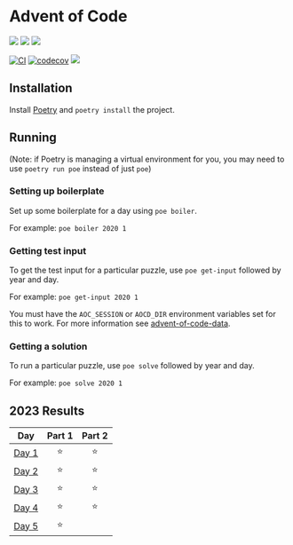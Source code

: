 # Advent of Code

![](https://img.shields.io/badge/day%20📅-5-blue)
![](https://img.shields.io/badge/stars%20⭐-8-yellow)
![](https://img.shields.io/badge/days%20completed-4-red)

[![CI](https://github.com/k2bd/advent-of-code/actions/workflows/ci.yml/badge.svg)](https://github.com/k2bd/advent-of-code/actions/workflows/ci.yml)
[![codecov](https://codecov.io/gh/k2bd/advent-of-code-python/graph/badge.svg?token=Q4VWZ3FKEC)](https://codecov.io/gh/k2bd/advent-of-code-python)
![](https://img.shields.io/github/last-commit/k2bd/advent-of-code)

## Installation

Install [Poetry](https://python-poetry.org/docs/) and `poetry install` the project.

## Running

(Note: if Poetry is managing a virtual environment for you, you may need to use `poetry run poe` instead of just `poe`)

### Setting up boilerplate

Set up some boilerplate for a day using `poe boiler`.

For example: `poe boiler 2020 1`

### Getting test input

To get the test input for a particular puzzle, use `poe get-input` followed by year and day.

For example: `poe get-input 2020 1`

You must have the `AOC_SESSION` or `AOCD_DIR` environment variables set for this to work.
For more information see [advent-of-code-data](https://pypi.org/project/advent-of-code-data/).

### Getting a solution

To run a particular puzzle, use `poe solve` followed by year and day.

For example: `poe solve 2020 1`

<!--- advent_readme_stars table --->
## 2023 Results

| Day | Part 1 | Part 2 |
| :---: | :---: | :---: |
| [Day 1](https://adventofcode.com/2023/day/1) | ⭐ | ⭐ |
| [Day 2](https://adventofcode.com/2023/day/2) | ⭐ | ⭐ |
| [Day 3](https://adventofcode.com/2023/day/3) | ⭐ | ⭐ |
| [Day 4](https://adventofcode.com/2023/day/4) | ⭐ | ⭐ |
| [Day 5](https://adventofcode.com/2023/day/5) | ⭐ |   |
<!--- advent_readme_stars table --->
